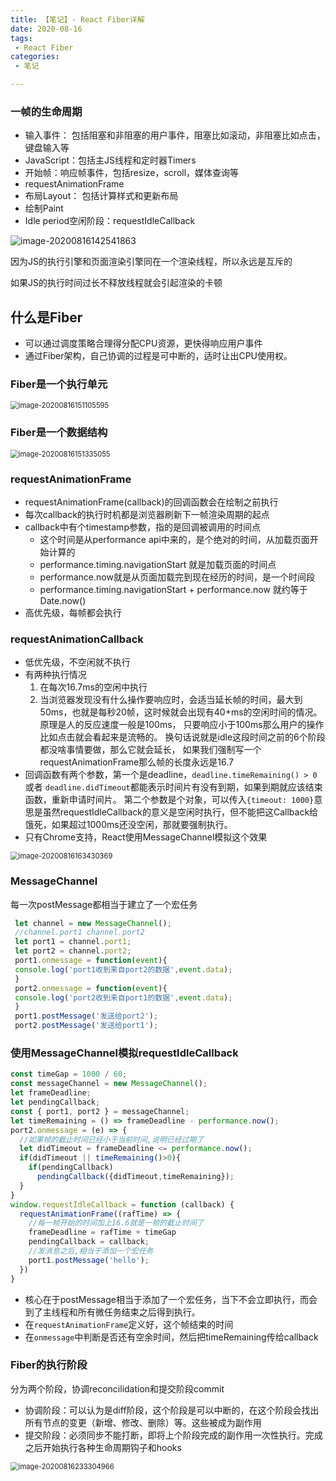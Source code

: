 ```yaml
---
title: 【笔记】- React Fiber详解
date: 2020-08-16
tags:
 - React Fiber
categories:
 - 笔记

---
```




### 一帧的生命周期

- 输入事件： 包括阻塞和非阻塞的用户事件，阻塞比如滚动，非阻塞比如点击，键盘输入等
- JavaScript：包括主JS线程和定时器Timers
- 开始帧：响应帧事件，包括resize，scroll，媒体查询等
- requestAnimationFrame
- 布局Layout： 包括计算样式和更新布局
- 绘制Paint
- Idle period空闲阶段：requestIdleCallback

![image-20200816142541863](https://kuimo-markdown-pic.oss-cn-hangzhou.aliyuncs.com/image-20200816142541863.png)

因为JS的执行引擎和页面渲染引擎同在一个渲染线程，所以永远是互斥的

如果JS的执行时间过长不释放线程就会引起渲染的卡顿

<!-- more -->

## 什么是Fiber

- 可以通过调度策略合理得分配CPU资源，更快得响应用户事件
- 通过Fiber架构，自己协调的过程是可中断的，适时让出CPU使用权。

### Fiber是一个执行单元

<img src="https://kuimo-markdown-pic.oss-cn-hangzhou.aliyuncs.com/image-20200816151105595.png" alt="image-20200816151105595" style="zoom:80%;" />

### Fiber是一个数据结构

<img src="https://kuimo-markdown-pic.oss-cn-hangzhou.aliyuncs.com/image-20200816151335055.png" alt="image-20200816151335055" style="zoom:80%;" />

### requestAnimationFrame

- requestAnimationFrame(callback)的回调函数会在绘制之前执行
- 每次callback的执行时机都是浏览器刷新下一帧渲染周期的起点
- callback中有个timestamp参数，指的是回调被调用的时间点
  - 这个时间是从performance api中来的，是个绝对的时间，从加载页面开始计算的
  - performance.timing.navigationStart 就是加载页面的时间点
  - performance.now就是从页面加载完到现在经历的时间，是一个时间段
  - performance.timing.navigationStart + performance.now 就约等于Date.now()
- 高优先级，每帧都会执行

### requestAnimationCallback

- 低优先级，不空闲就不执行
- 有两种执行情况
  1. 在每次16.7ms的空闲中执行
  2. 当浏览器发现没有什么操作要响应时，会适当延长帧的时间，最大到50ms，也就是每秒20帧，这时候就会出现有40+ms的空闲时间的情况。 原理是人的反应速度一般是100ms， 只要响应小于100ms那么用户的操作比如点击就会看起来是流畅的。 换句话说就是idle这段时间之前的6个阶段都没啥事情要做，那么它就会延长， 如果我们强制写一个requestAnimationFrame那么帧的长度永远是16.7
- 回调函数有两个参数，第一个是deadline，`deadline.timeRemaining() > 0` 或者 `deadline.didTimeout`都能表示时间片有没有到期，如果到期就应该结束函数，重新申请时间片。 第二个参数是个对象，可以传入`{timeout: 1000}`意思是虽然requestIdleCallback的意义是空闲时执行，但不能把这Callback给饿死，如果超过1000ms还没空闲，那就要强制执行。
- 只有Chrome支持，React使用MessageChannel模拟这个效果 

<img src="https://kuimo-markdown-pic.oss-cn-hangzhou.aliyuncs.com/image-20200816163430369.png" alt="image-20200816163430369" style="zoom:80%;" />



### MessageChannel

每一次postMessage都相当于建立了一个宏任务

```javascript
 let channel = new MessageChannel();
 //channel.port1 channel.port2
 let port1 = channel.port1;
 let port2 = channel.port2;
 port1.onmessage = function(event){
 console.log('port1收到来自port2的数据',event.data);
 }
 port2.onmessage = function(event){
 console.log('port2收到来自port1的数据',event.data);
 }
 port1.postMessage('发送给port2');
 port2.postMessage('发送给port1');
```

### 使用MessageChannel模拟requestIdleCallback

```javascript
const timeGap = 1000 / 60;
const messageChannel = new MessageChannel();
let frameDeadline;
let pendingCallback;
const { port1, port2 } = messageChannel;
let timeRemaining = () => frameDeadline - performance.now();
port2.onmessage = (e) => {
  //如果帧的截止时间已经小于当前时间,说明已经过期了
  let didTimeout = frameDeadline <= performance.now();
  if(didTimeout || timeRemaining()>0){
    if(pendingCallback)
      pendingCallback({didTimeout,timeRemaining});
  }
}
window.requestIdleCallback = function (callback) {
  requestAnimationFrame((rafTime) => {
    //每一帧开始的时间加上16.6就是一帧的截止时间了
    frameDeadline = rafTime + timeGap
    pendingCallback = callback;
    //发消息之后,相当于添加一个宏任务
    port1.postMessage('hello');
  })
}
```

- 核心在于postMessage相当于添加了一个宏任务，当下不会立即执行，而会到了主线程和所有微任务结束之后得到执行。
- 在`requestAnimationFrame`定义好，这个帧结束的时间
- 在`onmessage`中判断是否还有空余时间，然后把timeRemaining传给callback

### Fiber的执行阶段

分为两个阶段，协调reconcilidation和提交阶段commit

- 协调阶段：可以认为是diff阶段，这个阶段是可以中断的，在这个阶段会找出所有节点的变更（新增、修改、删除）等。这些被成为副作用
- 提交阶段：必须同步不能打断，即将上个阶段完成的副作用一次性执行。完成之后开始执行各种生命周期钩子和hooks

<img src="https://kuimo-markdown-pic.oss-cn-hangzhou.aliyuncs.com/image-20200816233304966.png" alt="image-20200816233304966" style="zoom:80%;" />